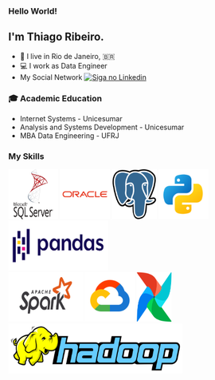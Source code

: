 ### Hello World!

## I'm Thiago Ribeiro.
- 📍  I live in Rio de Janeiro, 🇧🇷
- 💻 I work as Data Engineer
- My Social Network <a style="border-radius= 4px;" href="https://www.linkedin.com/in/thiago-ribeiro-3b6b6953/">
    <img alt="Siga no Linkedin" src="https://img.shields.io/badge/-LinkedIn-blue?style=flat-square&logo=Linkedin&logoColor=white&link=https://www.linkedin.com/in/diego-melo-1863971b2/"> </a>


### :mortar_board: Academic Education
- Internet Systems - Unicesumar
- Analysis and Systems Development - Unicesumar
- MBA Data Engineering - UFRJ

### My Skills
<img src="https://raw.githubusercontent.com/ThigaoRibeiro/img/2f6d22a3c1eea8cd692fd4c95b06112f1c1e457c/microsoft-sql-server-1.svg?token=ALFMMUAGKCIJ22J2WLWIBCTFBZFOU" alt="SQL-SERVER" width="100" height="100" style="max-width:100%;"></img>
<img src="https://raw.githubusercontent.com/ThigaoRibeiro/img/2f6d22a3c1eea8cd692fd4c95b06112f1c1e457c/oracle.svg?token=ALFMMUBZQWORC4DO3PZQEODFBZFUS" alt="Oracle" width="100" height="100" style="max-width:100%;">
<img src="https://raw.githubusercontent.com/ThigaoRibeiro/img/2f6d22a3c1eea8cd692fd4c95b06112f1c1e457c/postgresql.svg?token=ALFMMUCFKIR2WFHVV7NQ7ATFBZF2C" alt="PostgreSQL" width="90" height="100" style="max-width:100%;"/>
<img src="https://raw.githubusercontent.com/ThigaoRibeiro/img/2f6d22a3c1eea8cd692fd4c95b06112f1c1e457c/python.svg?token=ALFMMUAENQGL5SIISMSXRLDFBZF34" alt="Python" width="100" height="100" style="max-width:100%;"/>
<img src="https://raw.githubusercontent.com/ThigaoRibeiro/img/2f6d22a3c1eea8cd692fd4c95b06112f1c1e457c/pandas.svg?token=ALFMMUG6BAOSFHNYJAZ45SLFBZF54" alt="Pandas" width="200" height="100" style="max-width:100%;"/><br>
<img src="https://raw.githubusercontent.com/ThigaoRibeiro/img/2f6d22a3c1eea8cd692fd4c95b06112f1c1e457c/apache-spark.svg?token=ALFMMUCNGLBSLF3WFHQC5RLFBZF7M" alt="Spark" width="150" height="100" style="max-width:100%;"/>
<img src="https://raw.githubusercontent.com/ThigaoRibeiro/img/2f6d22a3c1eea8cd692fd4c95b06112f1c1e457c/google-cloud.svg?token=ALFMMUBLV5AZKF6T6QIY7WTFBZGAY" alt="GCP" width="100" height="100" style="max-width:100%;"/>
<img src="https://raw.githubusercontent.com/ThigaoRibeiro/img/2f6d22a3c1eea8cd692fd4c95b06112f1c1e457c/apache-Airflow.svg?token=ALFMMUDBJSBPZNFVK5XPQPLFBZGCE" alt="Airflow" width="70" height="100" style="max-width:100%;"/>
<img src="https://raw.githubusercontent.com/ThigaoRibeiro/img/2f6d22a3c1eea8cd692fd4c95b06112f1c1e457c/hadoop.svg?token=ALFMMUEKQ27LVZSFHSN7ATTFBZGDA" alt="Hadoop" width="350" height="100" style="max-width:100%;"/>
